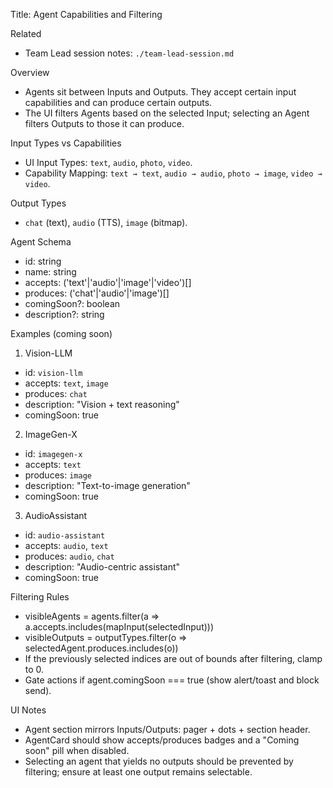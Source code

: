 Title: Agent Capabilities and Filtering

Related
- Team Lead session notes: `./team-lead-session.md`

Overview
- Agents sit between Inputs and Outputs. They accept certain input capabilities and can produce certain outputs.
- The UI filters Agents based on the selected Input; selecting an Agent filters Outputs to those it can produce.

Input Types vs Capabilities
- UI Input Types: `text`, `audio`, `photo`, `video`.
- Capability Mapping: `text → text`, `audio → audio`, `photo → image`, `video → video`.

Output Types
- `chat` (text), `audio` (TTS), `image` (bitmap).

Agent Schema
- id: string
- name: string
- accepts: ('text'|'audio'|'image'|'video')[]
- produces: ('chat'|'audio'|'image')[]
- comingSoon?: boolean
- description?: string

Examples (coming soon)
1) Vision-LLM
- id: `vision-llm`
- accepts: `text`, `image`
- produces: `chat`
- description: "Vision + text reasoning"
- comingSoon: true

2) ImageGen-X
- id: `imagegen-x`
- accepts: `text`
- produces: `image`
- description: "Text-to-image generation"
- comingSoon: true

3) AudioAssistant
- id: `audio-assistant`
- accepts: `audio`, `text`
- produces: `audio`, `chat`
- description: "Audio-centric assistant"
- comingSoon: true

Filtering Rules
- visibleAgents = agents.filter(a => a.accepts.includes(mapInput(selectedInput)))
- visibleOutputs = outputTypes.filter(o => selectedAgent.produces.includes(o))
- If the previously selected indices are out of bounds after filtering, clamp to 0.
- Gate actions if agent.comingSoon === true (show alert/toast and block send).

UI Notes
- Agent section mirrors Inputs/Outputs: pager + dots + section header.
- AgentCard should show accepts/produces badges and a "Coming soon" pill when disabled.
- Selecting an agent that yields no outputs should be prevented by filtering; ensure at least one output remains selectable.
